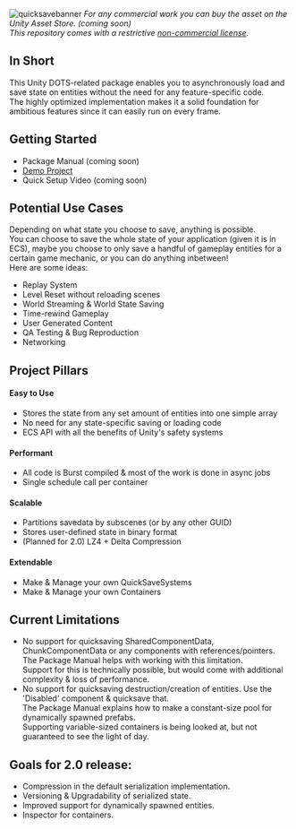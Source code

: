 ![quicksavebanner](https://user-images.githubusercontent.com/23634827/218306750-7084d9a7-b36d-42c8-872b-dc86b690cfb5.png)
*For any commercial work you can buy the asset on the Unity Asset Store. (coming soon)  
This repository comes with a restrictive [non-commercial license](LICENSE.MD).*

## In Short
This Unity DOTS-related package enables you to asynchronously load and save state on entities without the need for any feature-specific code.  
The highly optimized implementation makes it a solid foundation for ambitious features since it can easily run on every frame.

## Getting Started
* Package Manual (coming soon)  
* [Demo Project](https://github.com/JonasDeM/QuickSaveDemo)  
* Quick Setup Video (coming soon)  

## Potential Use Cases
Depending on what state you choose to save, anything is possible.  
You can choose to save the whole state of your application (given it is in ECS), maybe you choose to only save a handful of gameplay entities for a certain game mechanic, or you can do anything inbetween!  
Here are some ideas:
* Replay System
* Level Reset without reloading scenes
* World Streaming & World State Saving
* Time-rewind Gameplay
* User Generated Content
* QA Testing & Bug Reproduction
* Networking

## Project Pillars

#### Easy to Use
* Stores the state from any set amount of entities into one simple array
* No need for any state-specific saving or loading code
* ECS API with all the benefits of Unity's safety systems

#### Performant
* All code is Burst compiled & most of the work is done in async jobs
* Single schedule call per container

#### Scalable
* Partitions savedata by subscenes (or by any other GUID)
* Stores user-defined state in binary format
* (Planned for 2.0) LZ4 + Delta Compression

#### Extendable
* Make & Manage your own QuickSaveSystems
* Make & Manage your own Containers

## Current Limitations
* No support for quicksaving SharedComponentData, ChunkComponentData or any components with references/pointers.  
The Package Manual helps with working with this limitation.  
Support for this is technically possible, but would come with additional complexity & loss of performance.  
* No support for quicksaving destruction/creation of entities. Use the 'Disabled' component & quicksave that.  
The Package Manual explains how to make a constant-size pool for dynamically spawned prefabs.  
Supporting variable-sized containers is being looked at, but not guaranteed to see the light of day.

## Goals for 2.0 release:
* Compression in the default serialization implementation.
* Versioning & Upgradability of serialized state.
* Improved support for dynamically spawned entities.
* Inspector for containers.
